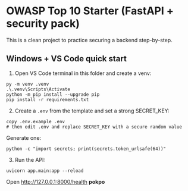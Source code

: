 # OWASP Top 10 Starter (FastAPI + security pack)

This is a clean project to practice securing a backend step-by-step.

## Windows + VS Code quick start

1) Open VS Code terminal in this folder and create a venv:
```
py -m venv .venv
.\.venv\Scripts\Activate
python -m pip install --upgrade pip
pip install -r requirements.txt
```

2) Create a `.env` from the template and set a strong SECRET_KEY:
```
copy .env.example .env
# then edit .env and replace SECRET_KEY with a secure random value
```
Generate one:
```
python -c "import secrets; print(secrets.token_urlsafe(64))"
```

3) Run the API:
```
uvicorn app.main:app --reload
```
Open http://127.0.0.1:8000/health **pokpo**